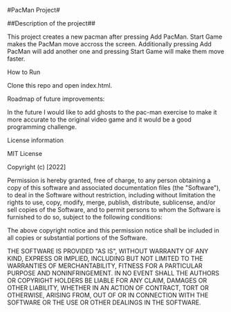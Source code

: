 #PacMan Project#

##Description of the project##

This project creates a new pacman after pressing Add PacMan. Start Game makes the PacMan move accross the screen. Additionally pressing Add PacMan will add another one and pressing Start Game will make them move faster. 


How to Run 

Clone this repo and open index.html.


Roadmap of future improvements:

In the future I would like to add ghosts to the pac-man exercise to make it more accurate to the original video game and it would be a good programming challenge.


License information

MIT License

Copyright (c) [2022]

Permission is hereby granted, free of charge, to any person obtaining a copy
of this software and associated documentation files (the "Software"), to deal
in the Software without restriction, including without limitation the rights
to use, copy, modify, merge, publish, distribute, sublicense, and/or sell
copies of the Software, and to permit persons to whom the Software is
furnished to do so, subject to the following conditions:

The above copyright notice and this permission notice shall be included in all
copies or substantial portions of the Software.

THE SOFTWARE IS PROVIDED "AS IS", WITHOUT WARRANTY OF ANY KIND, EXPRESS OR
IMPLIED, INCLUDING BUT NOT LIMITED TO THE WARRANTIES OF MERCHANTABILITY,
FITNESS FOR A PARTICULAR PURPOSE AND NONINFRINGEMENT. IN NO EVENT SHALL THE
AUTHORS OR COPYRIGHT HOLDERS BE LIABLE FOR ANY CLAIM, DAMAGES OR OTHER
LIABILITY, WHETHER IN AN ACTION OF CONTRACT, TORT OR OTHERWISE, ARISING FROM,
OUT OF OR IN CONNECTION WITH THE SOFTWARE OR THE USE OR OTHER DEALINGS IN THE
SOFTWARE.
